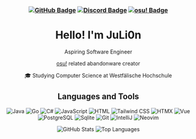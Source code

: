 <div align="center">

### [![GitHub Badge](https://img.shields.io/badge/Github-%40JuLi0n_-black?logo=github&logoColor=black&url=https%3A%2F%2Fapi.github.com%2Fusers%2FJuLi0n21)](https://github.com/JuLi0n21) [![Discord Badge](https://img.shields.io/badge/Discord-%40JuLi0n_-blue?logo=discord&logoColor=blue)](https://discord.com/users/JuLi0n_) [![osu! Badge](https://img.shields.io/badge/osu%21-%40JuLi0n_-magenta?logo=osu&logoColor=magenta)](https://osu.ppy.sh/users/14100399)

# Hello! I'm JuLi0n

 Aspiring Software Engineer

 [osu!](https://osu.ppy.sh) related abandonware creator

🎓 Studying Computer Science at Westfälische Hochschule

## Languages and Tools

![Java](https://img.shields.io/badge/Java-darkred?style=flat&logo=java&logoColor=white) ![Go](https://img.shields.io/badge/Go-00ADD8?style=flat&logo=go&logoColor=white) ![C#](https://img.shields.io/badge/C%23-239120?style=flat&logo=csharp&logoColor=white) ![JavaScript](https://img.shields.io/badge/JavaScript-FFFF00?style=flat&logo=javascript&logoColor=black) ![HTML](https://img.shields.io/badge/-HTML-red?logo=html5) ![Tailwind CSS](https://img.shields.io/badge/Tailwind%20CSS-48BBD2?style=flat&logo=tailwind-css&logoColor=white) ![HTMX](https://img.shields.io/badge/HTMX-white?style=flat&logo=htmx&logoColor=blue) ![Vue](https://img.shields.io/badge/Vue-4FC08D?style=flat&logo=vue.js&logoColor=white) ![PostgreSQL](https://img.shields.io/badge/PostgreSQL-4169E1?style=flat&logo=postgresql&logoColor=white) ![Sqlite](https://img.shields.io/badge/-Sqlite-pink?logo=sqlite) ![Git](https://img.shields.io/badge/-Git-black?logo=git) ![IntelliJ](https://img.shields.io/badge/IntelliJ%20IDEA-000000?style=flat&logo=intellijidea&logoColor=white) ![Neovim](https://img.shields.io/badge/Neovim-57A143?style=flat&logo=neovim&logoColor=white) 

![GitHub Stats](https://github-readme-stats.vercel.app/api?username=juli0n21&show_icons=true&theme=dark) ![Top Languages](https://github-readme-stats.vercel.app/api/top-langs/?username=juli0n21&layout=compact)

</div>
